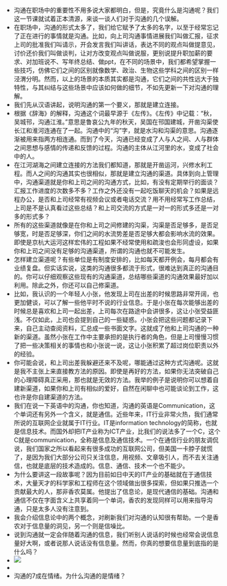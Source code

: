 - 沟通在职场中的重要性不用多说大家都明白，但是，究竟什么是沟通呢？我们这一节课就试着正本清源，来谈一谈人们对于沟通的几个误解。
- 在职场中，沟通的形式太多了，我们给它赋予了太多的名字，以至于经常忘记了正在进行的事情就是沟通。比如，向上司沟通事情进展我们叫做汇报，征求上司的批准我们叫请示，开会发言我们叫讲话，表达不同的观点叫做提意见，讨价还价我们叫做谈判，让对方改变观点叫做说服，更别说提升职加薪的要求、对加班说不、写年终总结、做ppt，在不同的场景中，我们都希望掌握一些技巧，仿佛它们之间的区别就像数学、政治、生物这些学科之间的区别一样泾渭分明。然而，以上的场景的本质其实都是沟通，它们之间的共性远大于独特性，与其纠结与这些场景中应该如何做的细节，不如先更新一下对沟通的理解。
- 我们先从汉语讲起，说明沟通的第一个要义，那就是建立连接。
- 根据《辞海》的解释，沟通这个词最早源于《左传》。《左传》中记载：“秋，吴城邗，沟通江淮。”意思是鲁哀公九年的秋天，吴国在邗国建城，开凿沟渠使长江和淮河连通在了一起。沟通中的“沟”字，就是水沟和沟渠的意思。沟通逐渐被用来指两方相连通。而到了今天，沟通已经变成了人与人之间、人与群体之间思想与感情的传递和反馈的过程。沟通的主体从江河里的水，变成了社会中的人。
- 在江河湖海之间建立连接的方法我们都知道，那就是开凿运河，兴修水利工程。而人之间的沟通其实也很相似，那就是建立沟通的渠道。具体到向上管理中，沟通渠道就是你和上司之间的沟通方式，比如，有没有定期举行的面谈？汇报工作进度的次数多不多？工作之外还没有一起吃饭聊天的机会？如果是远程办公，是否和上司经常有视频会议或者电话交流？用不用经常写工作总结，上司是不是认真看过这些总结？和上司交流的方式是一对一的形式多还是一对多的形式多？
- 所有的这些渠道就像是在你和上司之间修建的沟渠，沟渠是否足够多，是否足够宽，时是否足够深，你们之间的水流势差是否足够大都会影响水流的效果。即使是京杭大运河这样宏伟的工程如果不经常使用和疏浚也会形同虚设，如果你和上司之间没有足够的沟通渠道，所谓的沟通也就不可能发生。
- 怎样建立渠道呢？有些单位是有制度安排的，比如每天都开例会，每月都会有业绩复盘。但实话实说，这类的沟通很多都流于形式，很难达到真正的沟通目的。你可以仔细观察这些现有的沟通渠道，总结哪些渠道的沟通效果最好加以利用。除此之外，你还可以自己修渠道。
- 比如，我认识的一个年轻人小张，他发现上司在出差的时候思路非常开阔，也更加健谈，可以了解一些他平时不说的行业信息。于是小张在每次能够出差的时候总是喜欢和上司一起出差，上司每次在路途中会讲很多，这让小张受益匪浅。不仅如此，上司也会提到自己的一些疑惑。小张会把这些问题都记录下来，自己主动查阅资料，汇总成一些书面文字。这就成了他和上司沟通的一种新的渠道。虽然小张在工作中主要承担的是执行者的角色，但是上司慢慢习惯了把一些决策相关的事情也和小张说一说，这让小张积累了超过岗位职责以外的经验。
- 你可能会说，和上司出差我躲避还来不及呢，哪能通过这种方式沟通呢。这就是我不主张上来直接教方法的原因。即使是再好的方法，如果你无法突破自己的心理障碍真正采用，那也就是无效的方法。我举的例子是说明你可以想着自建新渠道，如果你和上司有相似的爱好，自然在闲聊中也可能谈论到工作，这也许是你自建渠道的方法。
- 我们在说一下英语中的沟通，你也知道，沟通的英语是Communication，这个单词还有另外一个含义，就是通信。近些年来，IT行业非常火热，我们通常所说的互联网企业就属于IT行业。IT是information technology的简称，也就是信息技术。而国外却把IT产业称为ICT产业，比我们的说法多了一个C，这个C就是communication，全称是信息及通信技术。一个在通信行业的朋友调侃说，我们国家之所以看起来有很多成功的互联网公司，但美国一卡脖子就慌了，是因为我们大部分公司只关注信息，用视频、文章吸引人，而不去关注通信，也就是底层的技术造成的。信息、通信、技术一个也不能少。
- 为什么要讲这一段故事呢？因为目前如日中天的IT产业的基础就在于通信技术，大量天才的科学家和工程师在这个领域做出很多探索，但如果只推选一个贡献最大的人，那非香农莫属。他提出了信息论，是现代通信的基础。沟通和通信不仅在字面含义上共享着同一个单词，香农的发现同样可以用来指导沟通，只是太多人没有注意到。
- 我会介绍信息论中的两个概念，对刷新我们对沟通的认知很有帮助。一个是香农对于信息量的洞见，另一个则是信噪比。
- 说到沟通就一定会伴随着沟通的信息，我们听别人说话的时候也经常会说信息量好大啊，或者说那人说话没有信息量。然而，你真的想要信息量到底指的是什么吗？
- ![](https://firebasestorage.googleapis.com/v0/b/firescript-577a2.appspot.com/o/imgs%2Fapp%2Fxinyiheng%2FGzwWgrXIaX.png?alt=media&token=01c0645f-587b-4770-ab7c-be06043de7f6)
- 
- 沟通的7成在情绪。为什么沟通的是情绪？
